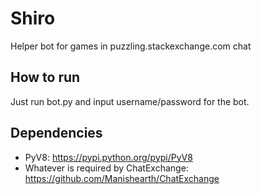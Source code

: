 # Shiro
Helper bot for games in puzzling.stackexchange.com chat

## How to run

Just run bot.py and input username/password for the bot.

## Dependencies

- PyV8: https://pypi.python.org/pypi/PyV8
- Whatever is required by ChatExchange: https://github.com/Manishearth/ChatExchange
